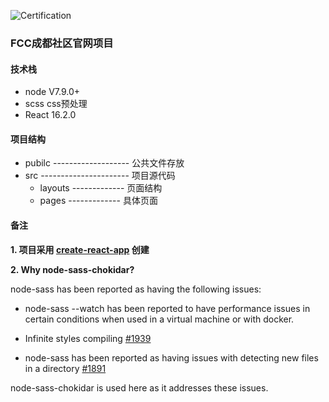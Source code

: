 ![Certification](http://fcc.lanhao.name/fcc-readme-icon/FreeCodeCamp-Chengdu/fcc.chengdu?_v=0.1.0)

### FCC成都社区官网项目

#### 技术栈
- node V7.9.0+
- scss css预处理
- React 16.2.0

#### 项目结构

- pubilc ------------------- 公共文件存放
- src ---------------------- 项目源代码
    - layouts  ------------- 页面结构
    - pages    ------------- 具体页面

#### 备注

**1. 项目采用 [create-react-app](https://github.com/facebook/create-react-app) 创建**

**2. Why node-sass-chokidar?**

node-sass has been reported as having the following issues:

- node-sass --watch has been reported to have performance issues in certain conditions when used in a virtual machine or with docker.

- Infinite styles compiling [#1939](https://github.com/facebook/create-react-app/issues/1939)

- node-sass has been reported as having issues with detecting new files in a directory [#1891](https://github.com/sass/node-sass/issues/1891)

node-sass-chokidar is used here as it addresses these issues.